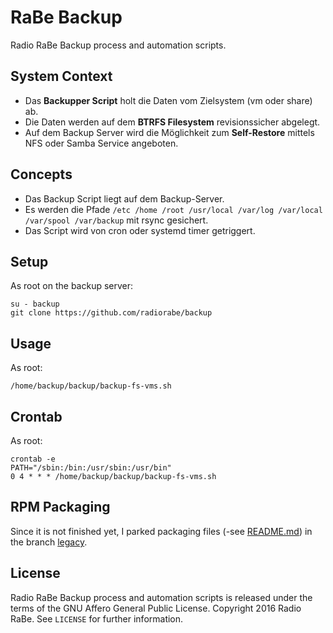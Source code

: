 # RaBe Backup

Radio RaBe Backup process and automation scripts.

## System Context

* Das **Backupper Script** holt die Daten vom Zielsystem (vm oder share) ab.
* Die Daten werden auf dem **BTRFS Filesystem** revisionssicher abgelegt.
* Auf dem Backup Server wird die Möglichkeit zum **Self-Restore** mittels NFS
  oder Samba Service angeboten.

## Concepts

* Das Backup Script liegt auf dem Backup-Server.
* Es werden die Pfade `/etc /home /root /usr/local /var/log /var/local
  /var/spool /var/backup` mit rsync gesichert.
* Das Script wird von cron oder systemd timer getriggert.

## Setup

As root on the backup server:

	su - backup
	git clone https://github.com/radiorabe/backup

## Usage

As root:

	/home/backup/backup/backup-fs-vms.sh

## Crontab

As root:

	crontab -e
	PATH="/sbin:/bin:/usr/sbin:/usr/bin"
	0 4 * * * /home/backup/backup/backup-fs-vms.sh

## RPM Packaging

Since it is not finished yet, I parked packaging files (-see
[README.md](https://github.com/radiorabe/backup/blob/legacy/README.md)) in the
branch [legacy](https://github.com/radiorabe/backup/tree/legacy).

## License

Radio RaBe Backup process and automation scripts is released under the terms of the
GNU Affero General Public License.
Copyright 2016 Radio RaBe.
See `LICENSE` for further information.
